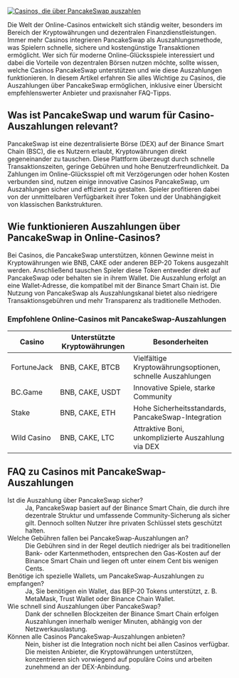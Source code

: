 [![Casinos, die über PancakeSwap auszahlen](https://123-caf.pages.dev/gitsignup.png)](https://vrmoo.ru/Bt82HjjY)

<p>Die Welt der Online-Casinos entwickelt sich ständig weiter, besonders im Bereich der Kryptowährungen und dezentralen Finanzdienstleistungen. Immer mehr Casinos integrieren PancakeSwap als Auszahlungsmethode, was Spielern schnelle, sichere und kostengünstige Transaktionen ermöglicht. Wer sich für moderne Online-Glücksspiele interessiert und dabei die Vorteile von dezentralen Börsen nutzen möchte, sollte wissen, welche Casinos PancakeSwap unterstützen und wie diese Auszahlungen funktionieren. In diesem Artikel erfahren Sie alles Wichtige zu Casinos, die Auszahlungen über PancakeSwap ermöglichen, inklusive einer Übersicht empfehlenswerter Anbieter und praxisnaher FAQ-Tipps.</p>  <h2>Was ist PancakeSwap und warum für Casino-Auszahlungen relevant?</h2> <p>PancakeSwap ist eine dezentralisierte Börse (DEX) auf der Binance Smart Chain (BSC), die es Nutzern erlaubt, Kryptowährungen direkt gegeneinander zu tauschen. Diese Plattform überzeugt durch schnelle Transaktionszeiten, geringe Gebühren und hohe Benutzerfreundlichkeit. Da Zahlungen im Online-Glücksspiel oft mit Verzögerungen oder hohen Kosten verbunden sind, nutzen einige innovative Casinos PancakeSwap, um Auszahlungen sicher und effizient zu gestalten. Spieler profitieren dabei von der unmittelbaren Verfügbarkeit ihrer Token und der Unabhängigkeit von klassischen Bankstrukturen.</p>  <h2>Wie funktionieren Auszahlungen über PancakeSwap in Online-Casinos?</h2> <p>Bei Casinos, die PancakeSwap unterstützen, können Gewinne meist in Kryptowährungen wie BNB, CAKE oder anderen BEP-20 Tokens ausgezahlt werden. Anschließend tauschen Spieler diese Token entweder direkt auf PancakeSwap oder behalten sie in ihrem Wallet. Die Auszahlung erfolgt an eine Wallet-Adresse, die kompatibel mit der Binance Smart Chain ist. Die Nutzung von PancakeSwap als Auszahlungskanal bietet also niedrigere Transaktionsgebühren und mehr Transparenz als traditionelle Methoden.</p>  <h3>Empfohlene Online-Casinos mit PancakeSwap-Auszahlungen</h3> <table>   <thead>     <tr>       <th>Casino</th>       <th>Unterstützte Kryptowährungen</th>       <th>Besonderheiten</th>     </tr>   </thead>   <tbody>     <tr>       <td>FortuneJack</td>       <td>BNB, CAKE, BTCB</td>       <td>Vielfältige Kryptowährungsoptionen, schnelle Auszahlungen</td>     </tr>     <tr>       <td>BC.Game</td>       <td>BNB, CAKE, USDT</td>       <td>Innovative Spiele, starke Community</td>     </tr>     <tr>       <td>Stake</td>       <td>BNB, CAKE, ETH</td>       <td>Hohe Sicherheitsstandards, PancakeSwap-Integration</td>     </tr>     <tr>       <td>Wild Casino</td>       <td>BNB, CAKE, LTC</td>       <td>Attraktive Boni, unkomplizierte Auszahlung via DEX</td>     </tr>   </tbody> </table>  <h2>FAQ zu Casinos mit PancakeSwap-Auszahlungen</h2> <dl>   <dt>Ist die Auszahlung über PancakeSwap sicher?</dt>   <dd>Ja, PancakeSwap basiert auf der Binance Smart Chain, die durch ihre dezentrale Struktur und umfassende Community-Sicherung als sicher gilt. Dennoch sollten Nutzer ihre privaten Schlüssel stets geschützt halten.</dd>    <dt>Welche Gebühren fallen bei PancakeSwap-Auszahlungen an?</dt>   <dd>Die Gebühren sind in der Regel deutlich niedriger als bei traditionellen Bank- oder Kartenmethoden, entsprechen den Gas-Kosten auf der Binance Smart Chain und liegen oft unter einem Cent bis wenigen Cents.</dd>    <dt>Benötige ich spezielle Wallets, um PancakeSwap-Auszahlungen zu empfangen?</dt>   <dd>Ja, Sie benötigen ein Wallet, das BEP-20 Tokens unterstützt, z. B. MetaMask, Trust Wallet oder Binance Chain Wallet.</dd>    <dt>Wie schnell sind Auszahlungen über PancakeSwap?</dt>   <dd>Dank der schnellen Blockzeiten der Binance Smart Chain erfolgen Auszahlungen innerhalb weniger Minuten, abhängig von der Netzwerkauslastung.</dd>    <dt>Können alle Casinos PancakeSwap-Auszahlungen anbieten?</dt>   <dd>Nein, bisher ist die Integration noch nicht bei allen Casinos verfügbar. Die meisten Anbieter, die Kryptowährungen unterstützen, konzentrieren sich vorwiegend auf populäre Coins und arbeiten zunehmend an der DEX-Anbindung.</dd> </dl>